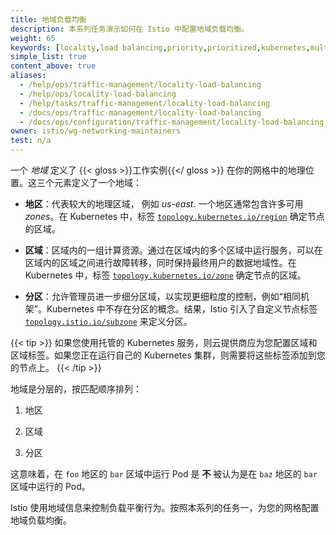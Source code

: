 ```yaml
---
title: 地域负载均衡
description: 本系列任务演示如何在 Istio 中配置地域负载均衡。
weight: 65
keywords: [locality,load balancing,priority,prioritized,kubernetes,multicluster]
simple_list: true
content_above: true
aliases:
  - /help/ops/traffic-management/locality-load-balancing
  - /help/ops/locality-load-balancing
  - /help/tasks/traffic-management/locality-load-balancing
  - /docs/ops/traffic-management/locality-load-balancing
  - /docs/ops/configuration/traffic-management/locality-load-balancing
owner: istio/wg-networking-maintainers
test: n/a
---
```

一个 *地域* 定义了 {{< gloss >}}工作实例{{</ gloss >}} 在你的网格中的地理位置。这三个元素定义了一个地域：

- **地区**：代表较大的地理区域， 例如 *us-east*. 一个地区通常包含许多可用 *zones*。在 Kubernetes 中，标签 [`topology.kubernetes.io/region`](https://kubernetes.io/docs/reference/kubernetes-api/labels-annotations-taints/#topologykubernetesioregion) 确定节点的区域。

- **区域**：区域内的一组计算资源。通过在区域内的多个区域中运行服务，可以在区域内的区域之间进行故障转移，同时保持最终用户的数据地域性。在Kubernetes 中，标签 [`topology.kubernetes.io/zone`](https://kubernetes.io/docs/reference/kubernetes-api/labels-annotations-taints/#topologykubernetesiozone) 确定节点的区域。

- **分区**：允许管理员进一步细分区域，以实现更细粒度的控制，例如“相同机架”。Kubernetes 中不存在分区的概念。结果，Istio 引入了自定义节点标签 [`topology.istio.io/subzone`](https://github.com/istio/api/blob/master/label/label.go#L42) 来定义分区。

{{< tip >}}
如果您使用托管的 Kubernetes 服务，则云提供商应为您配置区域和区域标签。如果您正在运行自己的 Kubernetes 集群，则需要将这些标签添加到您的节点上。
{{< /tip >}}

地域是分层的，按匹配顺序排列：

1. 地区

2. 区域

3. 分区

这意味着，在 `foo` 地区的 `bar` 区域中运行 Pod 是 **不** 被认为是在 `baz` 地区的 `bar` 区域中运行的 Pod。

Istio 使用地域信息来控制负载平衡行为。按照本系列的任务一，为您的网格配置地域负载均衡。
